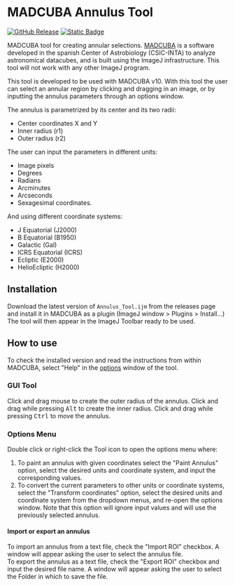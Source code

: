# MADCUBA Annulus Tool

[![GitHub Release](https://img.shields.io/github/v/release/dhaasler/madcuba-annulus-tool)](https://github.com/dhaasler/madcuba-annulus-tool/releases/tag/v5.2.0)
[![Static Badge](https://img.shields.io/badge/changelog-brightgreen)](CHANGELOG.md)

MADCUBA tool for creating annular selections. [MADCUBA](https://cab.inta-csic.es/madcuba/) is a software developed in the spanish Center of Astrobiology (CSIC-INTA) to analyze astronomical datacubes, and is built using the ImageJ infrastructure. This tool will not work with any other ImageJ program.

This tool is developed to be used with MADCUBA v10. With this tool the user can select an annular region by clicking and dragging in an image, or by inputting the annulus parameters through an options window.

The annulus is parametrized by its center and its two radii:

- Center coordinates X and Y
- Inner radius (r1)
- Outer radius (r2)

The user can input the parameters in different units:

- Image pixels
- Degrees
- Radians
- Arcminutes
- Arcseconds
- Sexagesimal coordinates.

And using different coordinate systems:

- J Equatorial (J2000)
- B Equatorial (B1950)
- Galactic (Gal)
- ICRS Equatorial (ICRS)
- Ecliptic (E2000)
- HelioEcliptic (H2000)

## Installation

Download the latest version of `Annulus_Tool.ijm` from the releases page and install it in MADCUBA as a plugin (ImageJ window > Plugins > Install...)
The tool will then appear in the ImageJ Toolbar ready to be used.

## How to use

To check the installed version and read the instructions from within MADCUBA, select "Help" in the [options](#options-menu) window of the tool.

### GUI Tool

Click and drag mouse to create the outer radius of the annulus.
Click and drag while pressing <kbd>Alt</kbd> to create the inner radius.
Click and drag while pressing <kbd>Ctrl</kbd> to move the annulus.

### Options Menu

Double click or right-click the Tool icon to open the options menu where:

1. To paint an annulus with given coordinates select the "Paint Annulus" option, select the desired units and coordinate system, and input the corresponding values.
2. To convert the current parameters to other units or coordinate systems, select the \"Transform coordinates" option, select the desired units and coordinate system from the dropdown menus, and re-open the options window.
   Note that this option will ignore input values and will use the previously selected annulus.

#### Import or export an annulus

To import an annulus from a text file, check the "Import ROI" checkbox. A window will appear asking the user to select the annulus file.  
To export the annulus as a text file, check the "Export ROI" checkbox and input the desired file name. A window will appear asking the user to select the Folder in which to save the file.
